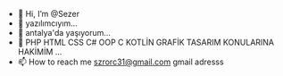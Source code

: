 - 👋 Hi, I’m @Sezer
- 👀 yazılımcıyım...
- 🌱 antalya'da yaşıyorum...
- 💞️ PHP HTML CSS C# OOP C KOTLİN GRAFİK TASARIM KONULARINA HAKİMİM  ...
- 📫 How to reach me szrorc31@gmail.com gmail adresss 

<!---
Sezercixxxxx/Sezercixxxxx is a ✨ special ✨ repository because its `README.md` (this file) appears on your GitHub profile.
You can click the Preview link to take a look at your changes.
--->

